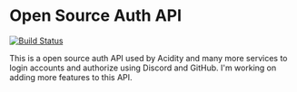 # Open Source Auth API
[![Build Status](https://travis-ci.org/EmeraldSystemsLLC/auth-api.svg?branch=master)](https://travis-ci.org/EmeraldSystemsLLC/auth-api)

This is a open source auth API used by Acidity and many more services to login accounts and authorize using Discord and GitHub. I'm working on adding more features to this API.

